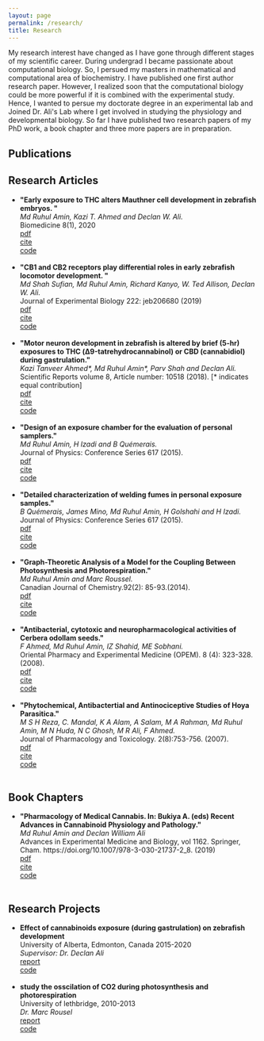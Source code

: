 ```yaml
---
layout: page
permalink: /research/
title: Research
---
```


My research interest have changed as I have gone through different stages of my scientific career. During undergrad I became passionate about computational biology. So, I persued my masters in mathematical and computational area of biochemistry. I have published one first author research paper. However, I realized soon that the computational biology could be more powerful if it is combined with the experimental study. Hence, I wanted to persue my doctorate degree in an experimental lab and Joined Dr. Ali's Lab where I get involved in studying the physiology and developmental biology. So far I have published two research papers of my PhD work, a book chapter and three more papers are in preparation.

<h2>Publications</h2>
<h2>Research Articles</h2>
<ul>
	<li>
		<b>"Early exposure to THC alters Mauthner cell development in zebrafish embryos. "</b><br>
		<i>Md Ruhul Amin, Kazi T. Ahmed and Declan W. Ali.</i><br>
		Biomedicine 8(1), 2020<br>
		<a href="paper2.pdf"><div class="color-button">pdf</div></a><a href=""><div class="color-button">cite</div></a><a href=""><div class="color-button">code</div></a>
	</li><br>
	<li>
		<b>"CB1 and CB2 receptors play differential roles in early zebrafish locomotor development. "</b><br>
		<i>Md Shah Sufian, Md Ruhul Amin, Richard Kanyo, W. Ted Allison, Declan W. Ali.</i><br>
		Journal of Experimental Biology 222: jeb206680 (2019)<br>
		<a href="Paper1.pdf"><div class="color-button">pdf</div></a><a href=""><div class="color-button">cite</div></a><a href=""><div class="color-button">code</div></a>
	</li><br>
	<li>
		<b>"Motor neuron development in zebrafish is altered by brief (5-hr) exposures to THC (Δ9-tatrehydrocannabinol) or CBD (cannabidiol) during gastrulation."</b><br>
		<i>Kazi Tanveer Ahmed*, Md Ruhul Amin*, Parv Shah and Declan Ali.</i><br>
		Scientific Reports volume 8, Article number: 10518 (2018). [* indicates equal contribution]<br>
		<a href="Paper5.pdf"><div class="color-button">pdf</div></a><a href=""><div class="color-button">cite</div></a><a href=""><div class="color-button">code</div></a>
	</li><br>
	<li>
		<b>"Design of an exposure chamber for the evaluation of personal samplers."</b><br>
		<i>Md Ruhul Amin, H Izadi and B Quémerais.</i><br>
		Journal of Physics: Conference Series 617 (2015).<br>
		<a href="Paper3.pdf"><div class="color-button">pdf</div></a><a href=""><div class="color-button">cite</div></a><a href=""><div class="color-button">code</div></a>
	</li><br>
	<li>
		<b>"Detailed characterization of welding fumes in personal exposure samples."</b><br>
		<i>B Quémerais, James Mino, Md Ruhul Amin, H Golshahi and H Izadi.</i><br>
		Journal of Physics: Conference Series 617 (2015).<br>
		<a href="Paper6.pdf"><div class="color-button">pdf</div></a><a href=""><div class="color-button">cite</div></a><a href=""><div class="color-button">code</div></a>
	</li><br>
	<li>
		<b>"Graph-Theoretic Analysis of a Model for the Coupling Between Photosynthesis and Photorespiration."</b><br>
		<i>Md Ruhul Amin and Marc Roussel.</i><br>
		Canadian Journal of Chemistry.92(2): 85-93.(2014).<br>
		<a href="Paper7.pdf"><div class="color-button">pdf</div></a><a href=""><div class="color-button">cite</div></a><a href=""><div class="color-button">code</div></a>
	</li><br>
	<li>
		<b>"Antibacterial, cytotoxic and neuropharmacological activities of Cerbera odollam seeds."</b><br>
		<i>F Ahmed, Md Ruhul Amin, IZ Shahid, ME Sobhani.</i><br>
		Oriental Pharmacy and Experimental Medicine (OPEM). 8 (4): 323-328.(2008).<br>
		<a href="Paper8.pdf"><div class="color-button">pdf</div></a><a href=""><div class="color-button">cite</div></a><a href=""><div class="color-button">code</div></a>
	</li><br>
	<li>
		<b>"Phytochemical, Antibactertial and Antinociceptive Studies of Hoya Parasitica."</b><br>
		<i>M S H Reza, C. Mandal, K A Alam, A Salam, M A Rahman, Md Ruhul Amin, M N Huda, N C Ghosh, M R Ali, F Ahmed.</i><br>
		Journal of Pharmacology and Toxicology. 2(8):753-756. (2007).<br>
		<a href="Paper9.pdf"><div class="color-button">pdf</div></a><a href=""><div class="color-button">cite</div></a><a href=""><div class="color-button">code</div></a>
	</li><br>
</ul>

<h2>Book Chapters</h2>
<ul>
	<li>
		<b>"Pharmacology of Medical Cannabis. In: Bukiya A. (eds) Recent Advances in Cannabinoid Physiology and Pathology."</b><br>
		<i>Md Ruhul Amin and Declan William Ali</i><br>
		Advances in Experimental Medicine and Biology, vol 1162. Springer, Cham. https://doi.org/10.1007/978-3-030-21737-2_8. (2019)<br>
		<a href=""><div class="color-button">pdf</div></a><a href=""><div class="color-button">cite</div></a><a href=""><div class="color-button">code</div></a>
	</li><br>
</ul>

<h2>Research Projects</h2>
<ul>
	<li>
		<b>Effect of cannabinoids exposure (during gastrulation) on zebrafish development</b><br>
		University of Alberta, Edmonton, Canada 2015-2020<br>
		<i>Supervisor: Dr. Declan Ali</i><br>
		<a href=""><div class="color-button">report</div></a><a href=""><div class="color-button">code</div></a>
	</li><br>
	<li>
		<b>study the osscilation of CO2 during photosynthesis and photorespiration</b><br>
		University of lethbridge, 2010-2013<br>
		<i>Dr. Marc Rousel</i><br>
		<a href="http://people.uleth.ca/~roussel/"><div class="color-button">report</div></a><a href=""><div class="color-button">code</div></a>
	</li><br>
</ul>

